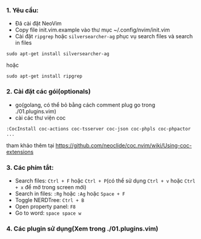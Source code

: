 ### 1. Yêu cầu:
- Đã cài đặt NeoVim
- Copy file init.vim.example vào thư mục ~/.config/nvim/init.vim
- Cài đặt `ripgrep` hoặc `silversearcher-ag` phục vụ search files và search in files
```shell
sudo apt-get install silversearcher-ag
```
hoặc
```shell
sudo apt-get install ripgrep
```
### 2. Cài đặt các gói(optionals)
- go(golang, có thể bỏ bằng cách comment plug go trong ./01.plugins.vim)
- cài các thư viện coc
```shell
:CocInstall coc-actions coc-tsserver coc-json coc-phpls coc-phpactor ...
```
tham khảo thêm tại https://github.com/neoclide/coc.nvim/wiki/Using-coc-extensions
### 3. Các phím tắt:
- Search files: `Ctrl + F` hoặc `Ctrl + P`(có thể sử dụng `Ctrl + v` hoặc `Ctrl + x` để mở trong screen mới)
- Search in files: `:Rg` hoặc `:Ag` hoặc `Space + F`
- Toggle NERDTree: `Ctrl + B`
- Open property panel: `F8`
- Go to word: `space space w`
### 4. Các plugin sử dụng(Xem trong ./01.plugins.vim)
